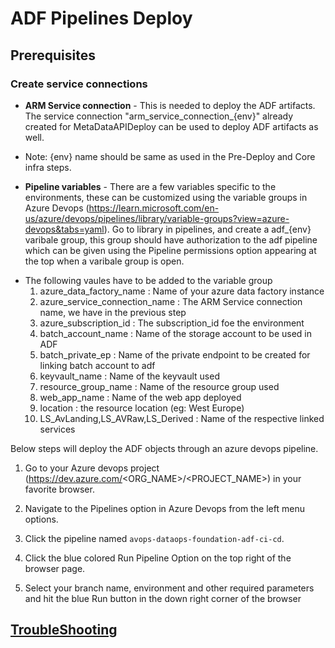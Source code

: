 # ADF Pipelines Deploy

## Prerequisites

### Create service connections
- **ARM Service connection** - This is needed to deploy the ADF artifacts. The service connection "arm_service_connection_{env}" already created for MetaDataAPIDeploy can be used to deploy ADF artifacts as well.
* Note: {env} name should be same as used in the Pre-Deploy and Core infra steps.

- **Pipeline variables** - There are a few variables specific to the environments, these can be customized using the variable groups in Azure Devops (https://learn.microsoft.com/en-us/azure/devops/pipelines/library/variable-groups?view=azure-devops&tabs=yaml). Go to library in pipelines, and create a adf_{env} varibale group, this group should have authorization to the adf pipeline which can be given using the Pipeline permissions option appearing at the top when a varibale group is open. 
* The following vaules have to be added to the variable group
    1. azure_data_factory_name : Name of your azure data factory instance
    2. azure_service_connection_name : The ARM Service connection name, we have in the previous step
    3. azure_subscription_id : The subscription_id foe the environment
    4. batch_account_name : Name of the storage account to be used in ADF
    5. batch_private_ep : Name of the private endpoint to be created for linking batch account to adf
    6. keyvault_name : Name of the keyvault used
    7. resource_group_name : Name of the resource group used
    8. web_app_name : Name of the web app deployed
    9. location : the resource location (eg: West Europe)
    10. LS_AvLanding,LS_AVRaw,LS_Derived : Name of the respective linked services

Below steps will deploy the ADF objects through an azure devops pipeline.

1. Go to your Azure devops project (https://dev.azure.com/<ORG_NAME>/<PROJECT_NAME>) in your favorite browser.

2. Navigate to the Pipelines option in Azure Devops from the left menu options.

3. Click the pipeline named `avops-dataops-foundation-adf-ci-cd`.

4. Click the blue colored Run Pipeline Option on the top right of the browser page.

5. Select your branch name, environment and other required parameters and hit the blue Run button in the down right corner of the browser

## [TroubleShooting](TroubleShooting.md)
